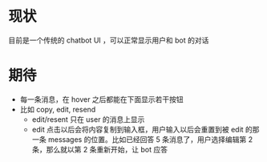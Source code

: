# 现状

目前是一个传统的 chatbot UI ，可以正常显示用户和 bot 的对话

# 期待

- 每一条消息，在 hover 之后都能在下面显示若干按钮
- 比如 copy, edit, resend
  - edit/resent 只在 user 的消息上显示
  - edit 点击以后会将内容复制到输入框，用户输入以后会重置到被 edit 的那一条 messages 的位置。比如已经回答 5 条消息了，用户选择编辑第 2 条，那么就以第 2 条重新开始，让 bot 应答
